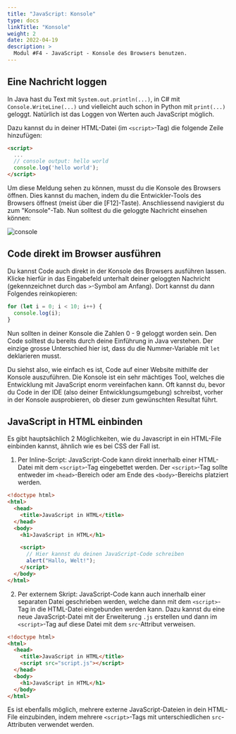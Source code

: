 ```yaml
---
title: "JavaScript: Konsole"
type: docs
linkTitle: "Konsole"
weight: 2
date: 2022-04-19
description: >
  Modul #F4 - JavaScript - Konsole des Browsers benutzen.
---
```


## Eine Nachricht loggen

In Java hast du Text mit `System.out.println(...)`, in C# mit `Console.WriteLine(...)` und vielleicht auch schon in Python mit `print(...)` geloggt. Natürlich ist das Loggen von Werten auch JavaScript möglich.

Dazu kannst du in deiner HTML-Datei (im `<script>`-Tag) die folgende Zeile hinzufügen:

```html
<script>
  ...
  // console output: hello world
  console.log('hello world');
</script>
```

Um diese Meldung sehen zu können, musst du die Konsole des Browsers öffnen. Dies kannst du machen, indem du die Entwickler-Tools des Browsers öffnest (meist über die [F12]-Taste). Anschliessend navigierst du zum "Konsole"-Tab. Nun solltest du die geloggte Nachricht einsehen können:

![console](../images/console.png)

## Code direkt im Browser ausführen

Du kannst Code auch direkt in der Konsole des Browsers ausführen lassen. Klicke hierfür in das Eingabefeld unterhalt deiner geloggten Nachricht (gekennzeichnet durch das `>`-Symbol am Anfang). Dort kannst du dann Folgendes reinkopieren:

```javascript
for (let i = 0; i < 10; i++) {
  console.log(i);
}
```

Nun sollten in deiner Konsole die Zahlen 0 - 9 geloggt worden sein. Den Code solltest du bereits durch deine Einführung in Java verstehen. Der einzige grosse Unterschied hier ist, dass du die Nummer-Variable mit `let` deklarieren musst.

Du siehst also, wie einfach es ist, Code auf einer Website mithilfe der Konsole auszuführen. Die Konsole ist ein sehr mächtiges Tool, welches die Entwicklung mit JavaScript enorm vereinfachen kann. Oft kannst du, bevor du Code in der IDE (also deiner Entwicklungsumgebung) schreibst, vorher in der Konsole ausprobieren, ob dieser zum gewünschten Resultat führt.

## JavaScript in HTML einbinden

Es gibt hauptsächlich 2 Möglichkeiten, wie du Javascript in ein HTML-File einbinden kannst, ähnlich wie es bei CSS der Fall ist.

1. Per Inline-Script: JavaScript-Code kann direkt innerhalb einer HTML-Datei mit dem `<script>`-Tag eingebettet werden. Der `<script>`-Tag sollte entweder im `<head>`-Bereich oder am Ende des `<body>`-Bereichs platziert werden.

```html
<!doctype html>
<html>
  <head>
    <title>JavaScript in HTML</title>
  </head>
  <body>
    <h1>JavaScript in HTML</h1>

    <script>
      // Hier kannst du deinen JavaScript-Code schreiben
      alert("Hallo, Welt!");
    </script>
  </body>
</html>
```

2. Per externem Skript: JavaScript-Code kann auch innerhalb einer separaten Datei geschrieben werden, welche dann mit dem `<script>`-Tag in die HTML-Datei eingebunden werden kann. Dazu kannst du eine neue JavaScript-Datei mit der Erweiterung `.js` erstellen und dann im `<script>`-Tag auf diese Datei mit dem `src`-Attribut verweisen.

```html
<!doctype html>
<html>
  <head>
    <title>JavaScript in HTML</title>
    <script src="script.js"></script>
  </head>
  <body>
    <h1>JavaScript in HTML</h1>
  </body>
</html>
```

Es ist ebenfalls möglich, mehrere externe JavaScript-Dateien in dein HTML-File einzubinden, indem mehrere `<script>`-Tags mit unterschiedlichen `src`-Attributen verwendet werden.
